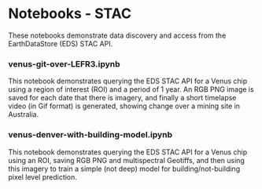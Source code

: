 # Notebooks - STAC

These notebooks demonstrate data discovery and access from the EarthDataStore (EDS) STAC API. 

 ### venus-git-over-LEFR3.ipynb
 This notebook demonstrates querying the EDS STAC API for a Venus chip using a region of interest (ROI) and a period of 1 year. An RGB PNG image is saved for each date that there is imagery, and finally a short timelapse video (in Gif format) is generated, showing change over a mining site in Australia.

 ### venus-denver-with-building-model.ipynb
 This notebook demonstrates querying the EDS STAC API for a Venus chip using an ROI, saving RGB PNG and multispectral Geotiffs, and then using this imagery to train a simple (not deep) model for building/not-building pixel level prediction.